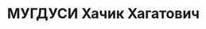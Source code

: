 ---
title: МУГДУСИ Хачик Хагатович
description: '(09.1898, Нахичевань-на-Араксе Эриванской губ. — 08.02.1938, Москва).
  Родился в семье кустаря-одиночки. Армянин. В КП с 12.20.

  Образование: армянская приходская школа, Нахичевань-на-Араксе 1910, гор. училище,
  Нахичевань-на-Араксе 1914, бухгалтерские курсы, Ростов 1915.

  Счетовод в гостинице «Астория», Ростов 02.15—06.16, машинописец в нотариальной конторе,
  Ростов 02.16—02.17, рядовой 4 запасн. арт. бригады, Саратов 05.17—10.17, безработный,
  Ростов 10.17—03.18, болел, Пятигорск 03.18—09.18, рядовой Георгиевского полка (РККА),
  Терская губ. 09.18—10.18, пом. делопроизводителя ЧК прифронтовой полосы 4 армии
  10.10.18—10.01.19, безработный, Ростов 01.19—10.19, безработный, г.Георгиевск 10.19—03.20,
  пом. зав. кожевенным з-дом, Георгиевск 03.20—08.20, безработный, Эривань 09.20—12.20.

  В органах ВЧК—ОГПУ—НКВД: секретарь Эчмиадзинской уезд. ЧК, с.Вагаршапат 15.01.21—02.21,
  арестован дашнаками, сидел в тюрьме, Вагаршапат 02.21—04.21, уполн. политбюро ЧК
  Эчмиадзинского уезда 04.21—08.21, нач. политбюро ЧК Эчмиадзинского уезда 08.21—02.23,
  уполн. СО ЧК АрмССР 02.23—05.23, слушатель Высших краткосрочных курсов ОГПУ СССР
  05.23—09.23, сотр. аппарата ЧК—ГПУ АрмССР 10.23—09.24, уполн. КРО ЧК АрмССР 04.09.24—1926,
  нач. отд-я КРО ГПУ АрмССР 1926—02.29, ст. уполн. КРО—ИНО ПП ОГПУ по ЗСФСР 21.02.29—11.02.30,
  пом. нач. КРО ПП ОГПУ по ЗСФСР 11.02.30—09.30, нач. СО ПП ОГПУ по ЗСФСР 11.11.30—18.04.31,
  нач. СОУ ГПУ АрмССР 18.04.31—04.32, зам. пред. ГПУ АрмССР 18.04.31—10.07.34, нач.
  УНКВД АрмССР 15.07.34—01.01.37, нарком внутр. дел АрмССР 10.01.37—09.37.

  Арестован 09.37, приговорен ВКВС СССР к ВМН. Расстрелян.

  Звания: майор ГБ 05.12.35, ст. майор ГБ 20.12.36.

  Награды: знак «Почетный работник ВЧК—ГПУ (V)» № 432 1927, орден Трудового Красного
  Знамени АрмССР 29.11.31, орден Трудового Красного Знамени ЗСФСР 19.12.32, знак «Почетный
  работник ВЧК—ГПУ (XV)» 21.12.35, орден Ленина 22.07.37.'
---